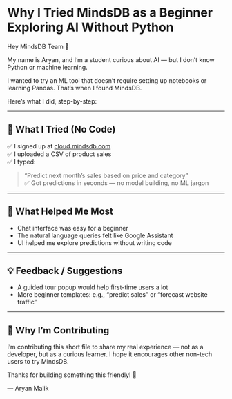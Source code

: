 # Why I Tried MindsDB as a Beginner Exploring AI Without Python

Hey MindsDB Team 👋

My name is Aryan, and I’m a student curious about AI — but I don’t know Python or machine learning.

I wanted to try an ML tool that doesn’t require setting up notebooks or learning Pandas. That’s when I found MindsDB.

Here’s what I did, step-by-step:

---

## 🧪 What I Tried (No Code)

✅ I signed up at [cloud.mindsdb.com](https://cloud.mindsdb.com)  
✅ I uploaded a CSV of product sales  
✅ I typed:  
> “Predict next month’s sales based on price and category”  
✅ Got predictions in seconds — no model building, no ML jargon

---

## 🎯 What Helped Me Most

- Chat interface was easy for a beginner  
- The natural language queries felt like Google Assistant  
- UI helped me explore predictions without writing code

---

## 💡 Feedback / Suggestions

- A guided tour popup would help first-time users a lot  
- More beginner templates: e.g., “predict sales” or “forecast website traffic”

---

## 🎁 Why I’m Contributing

I’m contributing this short file to share my real experience — not as a developer, but as a curious learner. I hope it encourages other non-tech users to try MindsDB.

Thanks for building something this friendly! 🙏

— Aryan Malik
